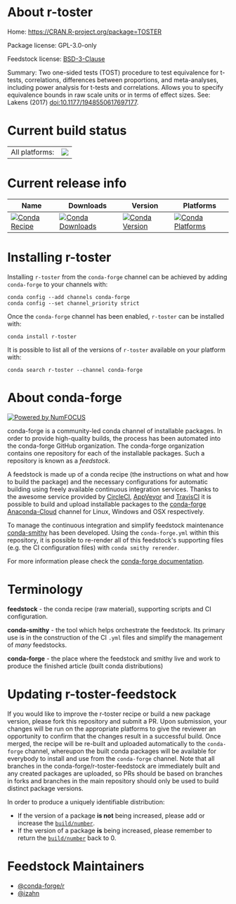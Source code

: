 About r-toster
==============

Home: https://CRAN.R-project.org/package=TOSTER

Package license: GPL-3.0-only

Feedstock license: [BSD-3-Clause](https://github.com/conda-forge/r-toster-feedstock/blob/main/LICENSE.txt)

Summary: Two one-sided tests (TOST) procedure to test equivalence for t-tests, correlations, differences between proportions, and meta-analyses, including power analysis for t-tests and correlations. Allows you to specify equivalence bounds in raw scale units or in terms of effect sizes. See: Lakens (2017) <doi:10.1177/1948550617697177>.

Current build status
====================


<table><tr><td>All platforms:</td>
    <td>
      <a href="https://dev.azure.com/conda-forge/feedstock-builds/_build/latest?definitionId=13348&branchName=main">
        <img src="https://dev.azure.com/conda-forge/feedstock-builds/_apis/build/status/r-toster-feedstock?branchName=main">
      </a>
    </td>
  </tr>
</table>

Current release info
====================

| Name | Downloads | Version | Platforms |
| --- | --- | --- | --- |
| [![Conda Recipe](https://img.shields.io/badge/recipe-r--toster-green.svg)](https://anaconda.org/conda-forge/r-toster) | [![Conda Downloads](https://img.shields.io/conda/dn/conda-forge/r-toster.svg)](https://anaconda.org/conda-forge/r-toster) | [![Conda Version](https://img.shields.io/conda/vn/conda-forge/r-toster.svg)](https://anaconda.org/conda-forge/r-toster) | [![Conda Platforms](https://img.shields.io/conda/pn/conda-forge/r-toster.svg)](https://anaconda.org/conda-forge/r-toster) |

Installing r-toster
===================

Installing `r-toster` from the `conda-forge` channel can be achieved by adding `conda-forge` to your channels with:

```
conda config --add channels conda-forge
conda config --set channel_priority strict
```

Once the `conda-forge` channel has been enabled, `r-toster` can be installed with:

```
conda install r-toster
```

It is possible to list all of the versions of `r-toster` available on your platform with:

```
conda search r-toster --channel conda-forge
```


About conda-forge
=================

[![Powered by
NumFOCUS](https://img.shields.io/badge/powered%20by-NumFOCUS-orange.svg?style=flat&colorA=E1523D&colorB=007D8A)](https://numfocus.org)

conda-forge is a community-led conda channel of installable packages.
In order to provide high-quality builds, the process has been automated into the
conda-forge GitHub organization. The conda-forge organization contains one repository
for each of the installable packages. Such a repository is known as a *feedstock*.

A feedstock is made up of a conda recipe (the instructions on what and how to build
the package) and the necessary configurations for automatic building using freely
available continuous integration services. Thanks to the awesome service provided by
[CircleCI](https://circleci.com/), [AppVeyor](https://www.appveyor.com/)
and [TravisCI](https://travis-ci.com/) it is possible to build and upload installable
packages to the [conda-forge](https://anaconda.org/conda-forge)
[Anaconda-Cloud](https://anaconda.org/) channel for Linux, Windows and OSX respectively.

To manage the continuous integration and simplify feedstock maintenance
[conda-smithy](https://github.com/conda-forge/conda-smithy) has been developed.
Using the ``conda-forge.yml`` within this repository, it is possible to re-render all of
this feedstock's supporting files (e.g. the CI configuration files) with ``conda smithy rerender``.

For more information please check the [conda-forge documentation](https://conda-forge.org/docs/).

Terminology
===========

**feedstock** - the conda recipe (raw material), supporting scripts and CI configuration.

**conda-smithy** - the tool which helps orchestrate the feedstock.
                   Its primary use is in the construction of the CI ``.yml`` files
                   and simplify the management of *many* feedstocks.

**conda-forge** - the place where the feedstock and smithy live and work to
                  produce the finished article (built conda distributions)


Updating r-toster-feedstock
===========================

If you would like to improve the r-toster recipe or build a new
package version, please fork this repository and submit a PR. Upon submission,
your changes will be run on the appropriate platforms to give the reviewer an
opportunity to confirm that the changes result in a successful build. Once
merged, the recipe will be re-built and uploaded automatically to the
`conda-forge` channel, whereupon the built conda packages will be available for
everybody to install and use from the `conda-forge` channel.
Note that all branches in the conda-forge/r-toster-feedstock are
immediately built and any created packages are uploaded, so PRs should be based
on branches in forks and branches in the main repository should only be used to
build distinct package versions.

In order to produce a uniquely identifiable distribution:
 * If the version of a package **is not** being increased, please add or increase
   the [``build/number``](https://docs.conda.io/projects/conda-build/en/latest/resources/define-metadata.html#build-number-and-string).
 * If the version of a package **is** being increased, please remember to return
   the [``build/number``](https://docs.conda.io/projects/conda-build/en/latest/resources/define-metadata.html#build-number-and-string)
   back to 0.

Feedstock Maintainers
=====================

* [@conda-forge/r](https://github.com/conda-forge/r/)
* [@izahn](https://github.com/izahn/)

